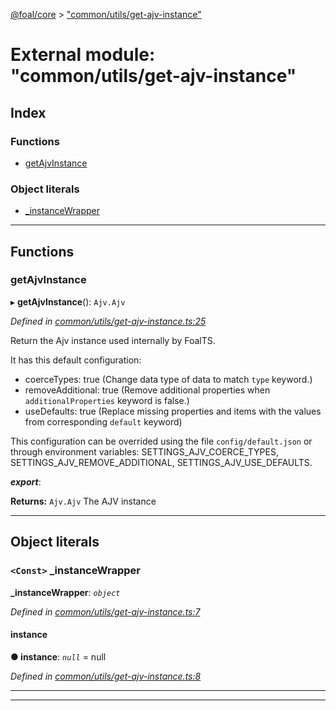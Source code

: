 [@foal/core](../README.md) > ["common/utils/get-ajv-instance"](../modules/_common_utils_get_ajv_instance_.md)

# External module: "common/utils/get-ajv-instance"

## Index

### Functions

* [getAjvInstance](_common_utils_get_ajv_instance_.md#getajvinstance)

### Object literals

* [_instanceWrapper](_common_utils_get_ajv_instance_.md#_instancewrapper)

---

## Functions

<a id="getajvinstance"></a>

###  getAjvInstance

▸ **getAjvInstance**(): `Ajv.Ajv`

*Defined in [common/utils/get-ajv-instance.ts:25](https://github.com/FoalTS/foal/blob/07f00115/packages/core/src/common/utils/get-ajv-instance.ts#L25)*

Return the Ajv instance used internally by FoalTS.

It has this default configuration:

*   coerceTypes: true (Change data type of data to match `type` keyword.)
*   removeAdditional: true (Remove additional properties when `additionalProperties` keyword is false.)
*   useDefaults: true (Replace missing properties and items with the values from corresponding `default` keyword)

This configuration can be overrided using the file `config/default.json` or through environment variables: SETTINGS\_AJV\_COERCE\_TYPES, SETTINGS\_AJV\_REMOVE\_ADDITIONAL, SETTINGS\_AJV\_USE\_DEFAULTS.

*__export__*: 

**Returns:** `Ajv.Ajv`
The AJV instance

___

## Object literals

<a id="_instancewrapper"></a>

### `<Const>` _instanceWrapper

**_instanceWrapper**: *`object`*

*Defined in [common/utils/get-ajv-instance.ts:7](https://github.com/FoalTS/foal/blob/07f00115/packages/core/src/common/utils/get-ajv-instance.ts#L7)*

<a id="_instancewrapper.instance"></a>

####  instance

**● instance**: *`null`* =  null

*Defined in [common/utils/get-ajv-instance.ts:8](https://github.com/FoalTS/foal/blob/07f00115/packages/core/src/common/utils/get-ajv-instance.ts#L8)*

___

___

